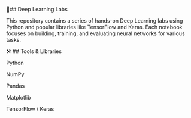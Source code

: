 📜## Deep Learning Labs

This repository contains a series of hands-on Deep Learning labs using Python and popular libraries like TensorFlow and Keras. 
Each notebook focuses on building, training, and evaluating neural networks for various tasks.

⚒️ ## Tools & Libraries

Python

NumPy

Pandas

Matplotlib

TensorFlow / Keras

